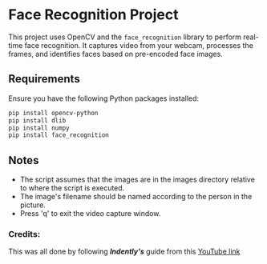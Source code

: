# Face Recognition Project

This project uses OpenCV and the `face_recognition` library to perform real-time face recognition. It captures video from your webcam, processes the frames, and identifies faces based on pre-encoded face images.

## Requirements

Ensure you have the following Python packages installed:

```bash
pip install opencv-python 
pip install dlib
pip install numpy 
pip install face_recognition
```

## Notes

- The script assumes that the images are in the images directory relative to where the script is executed. 
- The image's filename should be named according to the person in the picture.
- Press 'q' to exit the video capture window.

### Credits:

This was all done by following ***Indently's*** guide from this
[YouTube link](https://youtu.be/tl2eEBFEHqM?si=7ZovF1nQ1c7vn9kJ)

